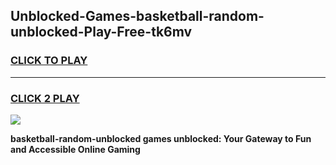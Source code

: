 
## Unblocked-Games-basketball-random-unblocked-Play-Free-tk6mv
<h3>
<a href="https://premium76.site?title=basketball-random-unblocked&ref=23A">CLICK TO PLAY</a></h3>
<hr>

<h3>
<a href="https://premium76.site?title=basketball-random-unblocked&ref=23A">CLICK 2 PLAY</a>
  
</h3>

<a href="https://premium76.site?title=basketball-random-unblocked&ref=23A"><img src="https://clearcache.store/games.png"></a>


**basketball-random-unblocked games unblocked: Your Gateway to Fun and Accessible Online Gaming**

